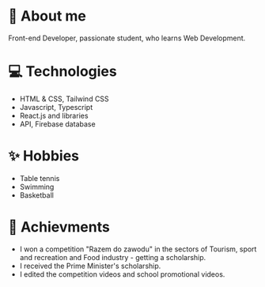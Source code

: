 # 📜 About me

 Front-end Developer, passionate student, who learns Web Development. <br />

# 💻 Technologies
- HTML & CSS, Tailwind CSS
- Javascript, Typescript
- React.js and libraries
- API, Firebase database

# ✨ Hobbies

- Table tennis
- Swimming
-  Basketball

# 💼  Achievments

- I won a competition "Razem do zawodu" in the sectors of Tourism, sport and recreation and Food industry - getting a scholarship.
- I received the Prime Minister's scholarship.
- I edited the competition videos and school promotional videos.

